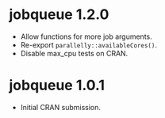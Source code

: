 # jobqueue 1.2.0

* Allow functions for more job arguments.
* Re-export `parallelly::availableCores()`.
* Disable max_cpu tests on CRAN.


# jobqueue 1.0.1

* Initial CRAN submission.
